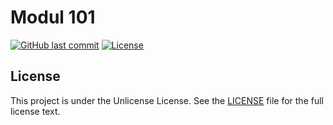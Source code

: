 # Modul 101

[![GitHub last commit](https://img.shields.io/github/last-commit/ursinn/schule-m101?logo=github&style=for-the-badge)](https://github.com/ursinn/schule-m101/commits)
[![License](https://img.shields.io/github/license/ursinn/schule-m101?style=for-the-badge)](https://github.com/ursinn/schule-m101/blob/main/LICENSE)

## License

This project is under the Unlicense License. See the [LICENSE](https://github.com/ursinn/schule-m101/blob/main/LICENSE)
file for the full license text.
